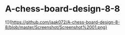 # A-chess-board-design-8-8
![]{https://github.com/jaak072/A-chess-board-design-8-8/blob/master/Screenshot/Screenshot%2001.png}

